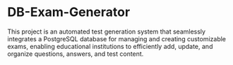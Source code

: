# DB-Exam-Generator
This project is an automated test generation system that seamlessly integrates a PostgreSQL database for managing and creating customizable exams, enabling educational institutions to efficiently add, update, and organize questions, answers, and test content.
